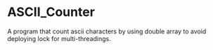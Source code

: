 # ASCII_Counter
A program that count ascii characters by using double array to avoid deploying lock for multi-threadings.
